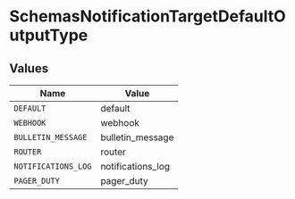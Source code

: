 # SchemasNotificationTargetDefaultOutputType


## Values

| Name                | Value               |
| ------------------- | ------------------- |
| `DEFAULT`           | default             |
| `WEBHOOK`           | webhook             |
| `BULLETIN_MESSAGE`  | bulletin_message    |
| `ROUTER`            | router              |
| `NOTIFICATIONS_LOG` | notifications_log   |
| `PAGER_DUTY`        | pager_duty          |